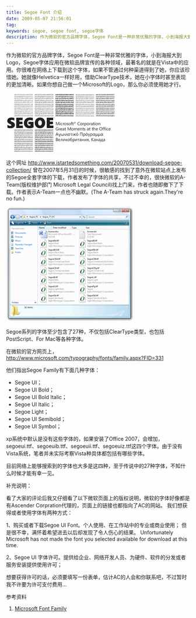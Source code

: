 ```yaml
---
title: Segoe Font 介绍
date: 2009-05-07 21:56:01
tag: 
keywords: segoe, segoe font, segoe字体
description: 作为微软的官方品牌字体，Segoe Font是一种非常优雅的字体，小到海报大到Logo，Segoe字体应用在微软品牌宣传的各种领域，最著名的就是在Vista中的应用。
---
```


作为微软的官方品牌字体，Segoe Font是一种非常优雅的字体，小到海报大到Logo，Segoe字体应用在微软品牌宣传的各种领域，最著名的就是在Vista中的应用。你很难在网络上下载到这个字体，如果不管通过何种渠道得到了她，你应该珍惜她。她就像Helvetica一样好用，借助ClearType技术，她在小字体时甚至表现的更加清晰。如果你想自己做一个Microsoft的Logo，那么你必须使用她才行。

![](./20090507-segoe-font/1.jpg)

这个网址 http://www.istartedsomething.com/20070531/download-segoe-collection/ 曾在2007年5月31日的时候，很敏感的找到了意外在微软站点上发布的Segoe全套字体的下载，作者发布了字体的共享，不过不幸的，很快微软的A-Team(版权维护部门
Microsoft Legal Council)找上门来，作者也随即撤下了下载。作者表示A-Team一点也不幽默。(The A-Team has struck again.They're no fun.)

![](./20090507-segoe-font/2.jpg)

Segoe系列的字体至少包含了27种，不仅包括ClearType类型，也包括PostScript、For Mac等各种字体。

在微软的官方网页上，http://www.microsoft.com/typography/fonts/family.aspx?FID=331

他们指出Segoe Family有下面几种字体：

* Segoe UI；
* Segoe UI Bold；
* Segoe UI Bold Italic；
* Segoe UI Italic；
* Segoe Light；
* Segoe UI Semibold；
* Segoe UI Symbol；

xp系统中默认是没有这些字体的，如果安装了Office 2007，会增加，segoeui.ttf、segoeuib.ttf、segoeuii.ttf、segoeuiz.ttf这四个字体。由于没有Vista系统，笔者并未实际考察Vista种具体都包括有哪些字体。

目前网络上能够搜索到的字体也大多是这四种，至于传说中的27种字体，不知什么时候才能有幸一见。

补充说明：

看了大家的评论后我又仔细看了以下微软页面上的版权说明，微软的字体好像都是有Ascender Corpration代理的，页面上的链接也都指向了AC的网站。
我们想获得或者使用字体有两种方式：

1、购买或者下载Segoe UI Font。个人使用、在工作站中的专业或商业使用；
但是很不幸，满怀着希望进去以后却发现了令人伤心的结果。
Unfortunately Microsoft has not made the font you selected available for download at this time.

2、Segoe UI 字体许可。提供给企业、网络开发人员、为硬件、软件的分发或者服务安装提供使用许可；

想要获得许可的话，必须要填写一份表单，估计AC的人会和你联系吧，不过暂时我不许要为许可支付费用...

参考资料

1. [Microsoft Font Family](http://www.microsoft.com/typography/fonts/family.aspx?FID=331)















